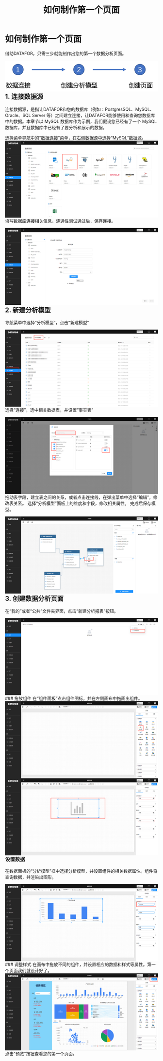 ﻿---
id: ksrm-rhzzdygym
title: 如何制作第一个页面
sidebar_position: 2
---
# 如何制作第一个页面

借助DATAFOR，只需三步就能制作出您的第一个数据分析页面。

<img src="../../static/img/datafor/start/image-20220207173055890.png"  align="left" />

## 1.  连接数据源

连接数据源，是指让DATAFOR和您的数据库（例如：PostgresSQL、MySQL、Oracle、SQL Server 等）之间建立连接，让DATAFOR能够使用和查询您数据库中的数据。本章节以 MySQL 数据库作为示例，我们假设您已经有了一个 MySQL 数据库，并且数据库中已经有了要分析和展示的数据。

选择菜单导航中的“数据连接”菜单，在右侧数据源中选择“MySQL”数据源。
<img src="../../static/img/datafor/start/image-20220206120111896.png"  align="left" />

填写数据库连接相关信息，连通性测试通过后，保存连接。

<img src="../../static/img/datafor/start/image-20220206120538364.png"  align="left" />

## 2. 新建分析模型

导航菜单中选择“分析模型”，点击“新建模型”

<img src="../../static/img/datafor/start/image-20220206120803465.png"  align="left" />

选择“连接”，选中相关数据表，并设置“事实表”

<img src="../../static/img/datafor/start/image-20220206121005302.png"  align="left" />

拖动表字段，建立表之间的关系，或者点击连接线，在弹出菜单中选择“编辑”，修改表关系。
选择“分析模型”面板上的维度和字段，修改相关属性。
完成后保存模型。

<img src="../../static/img/datafor/start/image-20220206121230244.png"  align="left" />

## 3. 创建数据分析页面

在“我的”或者“公共”文件夹界面，点击“新建分析报表”按钮。

<img src="../../static/img/datafor/start/image-20220206125552494.png"  align="left" />
### 拖放组件
在“组件面板”点击组件图标，并在左侧画布中拖画出组件。

<img src="../../static/img/datafor/start/image-20220206125921521.png"  align="left" />

<img src="../../static/img/datafor/start/image-20220206130050523.png"  align="left" />

### 设置数据
在数据面板的“分析模型”框中选择分析模型，并设置组件的相关数据属性。组件将查询数据，并渲染出图形。

<img src="../../static/img/datafor/start/image-20220206125810533.png"  align="left" />
### 调整样式
在画布中拖放不同的组件，并设置相应的数据和样式等属性。第一个页面我们就设计好了。

<img src="../../static/img/datafor/start/image-20220206130447534.png"  align="left" />

点击"预览"按钮查看您的第一个页面。
